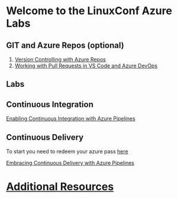 # Welcome to the LinuxConf Azure Labs



## GIT and Azure Repos (optional)



1. [Version Controlling with Azure Repos](https://azuredevopslabs.com/labs/azuredevops/git/)
2. [Working with Pull Requests in VS Code and Azure DevOps](https://azuredevopslabs.com/labs/azuredevops/pullrequests/)



## Labs

## Continuous Integration

[Enabling Continuous Integration with Azure Pipelines](https://azuredevopslabs.com/labs/azuredevops/continuousintegration/)

 

## Continuous Delivery

To start you need to redeem your azure pass [here](https://www.microsoftazurepass.com)

[Embracing Continuous Delivery with Azure Pipelines](https://azuredevopslabs.com/labs/azuredevops/continuousdeployment/)



# [Additional Resources](https://aka.ms/linuxconf)
